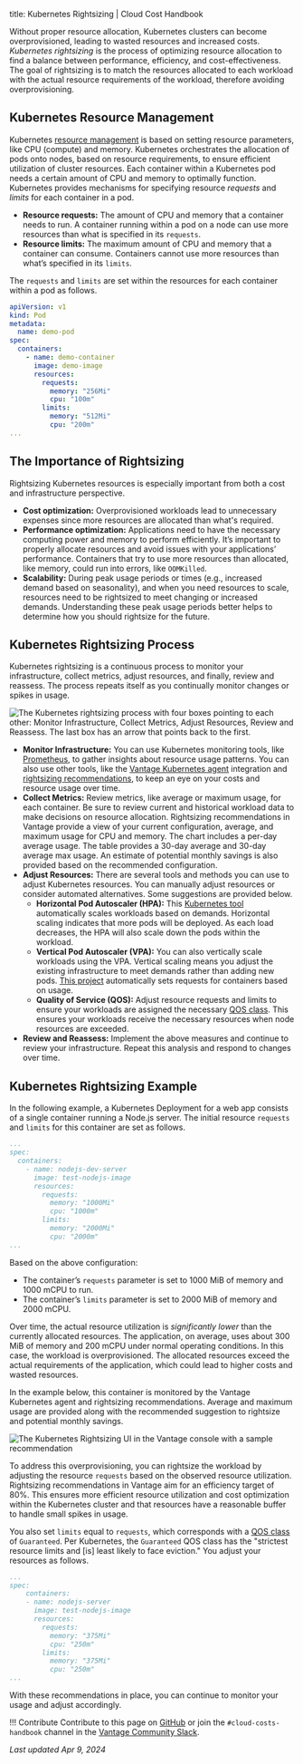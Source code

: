 title: Kubernetes Rightsizing | Cloud Cost Handbook

Without proper resource allocation, Kubernetes clusters can become overprovisioned, leading to wasted resources and increased costs. _Kubernetes rightsizing_ is the process of optimizing resource allocation to find a balance between performance, efficiency, and cost-effectiveness. The goal of rightsizing is to match the resources allocated to each workload with the actual resource requirements of the workload, therefore avoiding overprovisioning.

## Kubernetes Resource Management

Kubernetes [resource management](https://kubernetes.io/docs/concepts/configuration/manage-resources-containers/) is based on setting resource parameters, like CPU (compute) and memory. Kubernetes orchestrates the allocation of pods onto nodes, based on resource requirements, to ensure efficient utilization of cluster resources. Each container within a Kubernetes pod needs a certain amount of CPU and memory to optimally function. Kubernetes provides mechanisms for specifying resource _requests_ and _limits_ for each container in a pod.

- **Resource requests:** The amount of CPU and memory that a container needs to run. A container running within a pod on a node can use more resources than what is specified in its `requests`.
- **Resource limits:** The maximum amount of CPU and memory that a container can consume. Containers cannot use more resources than what’s specified in its `limits`.

The `requests` and `limits` are set within the resources for each container within a pod as follows.

```yaml
apiVersion: v1
kind: Pod
metadata:
  name: demo-pod
spec:
  containers:
    - name: demo-container
      image: demo-image
      resources:
        requests:
          memory: "256Mi"
          cpu: "100m"
        limits:
          memory: "512Mi"
          cpu: "200m"
... 
```

## The Importance of Rightsizing

Rightsizing Kubernetes resources is especially important from both a cost and infrastructure perspective.

- **Cost optimization:** Overprovisioned workloads lead to unnecessary expenses since more resources are allocated than what's required.
- **Performance optimization:** Applications need to have the necessary computing power and memory to perform efficiently. It’s important to properly allocate resources and avoid issues with your applications’ performance. Containers that try to use more resources than allocated, like memory, could run into errors, like `OOMKilled`.
- **Scalability:** During peak usage periods or times (e.g., increased demand based on seasonality), and when you need resources to scale, resources need to be rightsized to meet changing or increased demands. Understanding these peak usage periods better helps to determine how you should rightsize for the future.

## Kubernetes Rightsizing Process

Kubernetes rightsizing is a continuous process to monitor your infrastructure, collect metrics, adjust resources, and finally, review and reassess. The process repeats itself as you continually monitor changes or spikes in usage.

![The Kubernetes rightsizing process with four boxes pointing to each other: Monitor Infrastructure, Collect Metrics, Adjust Resources, Review and Reassess. The last box has an arrow that points back to the first.](/img/kubernetes/rightsize-k8s.png)

- **Monitor Infrastructure:** You can use Kubernetes monitoring tools, like [Prometheus](https://prometheus.io/), to gather insights about resource usage patterns. You can also use other tools, like the [Vantage Kubernetes agent](https://docs.vantage.sh/kubernetes_agent) integration and [rightsizing recommendations](https://docs.vantage.sh/cost_recommendations#kubernetes-rightsizing), to keep an eye on your costs and resource usage over time.
- **Collect Metrics:** Review metrics, like average or maximum usage, for each container. Be sure to review current and historical workload data to make decisions on resource allocation. Rightsizing recommendations in Vantage provide a view of your current configuration, average, and maximum usage for CPU and memory. The chart includes a per-day average usage. The table provides a 30-day average and 30-day average max usage. An estimate of potential monthly savings is also provided based on the recommended configuration.
- **Adjust Resources:** There are several tools and methods you can use to adjust Kubernetes resources. You can manually adjust resources or consider automated alternatives. Some suggestions are provided below.
    - **Horizontal Pod Autoscaler (HPA):** This [Kubernetes tool](https://kubernetes.io/docs/tasks/run-application/horizontal-pod-autoscale/) automatically scales workloads based on demands. Horizontal scaling indicates that more pods will be deployed. As each load decreases, the HPA will also scale down the pods within the workload.
    - **Vertical Pod Autoscaler (VPA):** You can also vertically scale workloads using the VPA. Vertical scaling means you adjust the existing infrastructure to meet demands rather than adding new pods. [This project](https://github.com/kubernetes/autoscaler/tree/9f87b78df0f1d6e142234bb32e8acbd71295585a/vertical-pod-autoscaler) automatically sets requests for containers based on usage.
    - **Quality of Service (QOS):** Adjust resource requests and limits to ensure your workloads are assigned the necessary [QOS class](https://kubernetes.io/docs/tasks/configure-pod-container/quality-service-pod/). This ensures your workloads receive the necessary resources when node resources are exceeded.
- **Review and Reassess:** Implement the above measures and continue to review your infrastructure. Repeat this analysis and respond to changes over time.

## Kubernetes Rightsizing Example

In the following example, a Kubernetes Deployment for a web app consists of a single container running a Node.js server. The initial resource `requests` and `limits` for this container are set as follows.

```yaml
...
spec:
  containers:
    - name: nodejs-dev-server
      image: test-nodejs-image
      resources:
        requests:
          memory: "1000Mi"
          cpu: "1000m"
        limits:
          memory: "2000Mi"
          cpu: "2000m"
...
```

Based on the above configuration:

- The container’s `requests` parameter is set to 1000 MiB of memory and 1000 mCPU to run.
- The container’s `limits` parameter is set to 2000 MiB of memory and 2000 mCPU.

Over time, the actual resource utilization is _significantly lower_ than the currently allocated resources. The application, on average, uses about 300 MiB of memory and 200 mCPU under normal operating conditions. In this case, the workload is overprovisioned. The allocated resources exceed the actual requirements of the application, which could lead to higher costs and wasted resources.

In the example below, this container is monitored by the Vantage Kubernetes agent and rightsizing recommendations. Average and maximum usage are provided along with the recommended suggestion to rightsize and potential monthly savings.

![The Kubernetes Rightsizing UI in the Vantage console with a sample recommendation](/img/kubernetes/k8s-rightsizing-ui.png)

To address this overprovisioning, you can rightsize the workload by adjusting the resource `requests` based on the observed resource utilization. Rightsizing recommendations in Vantage aim for an efficiency target of 80%. This ensures more efficient resource utilization and cost optimization within the Kubernetes cluster and that resources have a reasonable buffer to handle small spikes in usage.

You also set `limits` equal to `requests`, which corresponds with a [QOS class](https://kubernetes.io/docs/concepts/workloads/pods/pod-qos/#guaranteed) of `Guaranteed`. Per Kubernetes, the `Guaranteed` QOS class has the "strictest resource limits and [is] least likely to face eviction." You adjust your resources as follows.

```yaml
...
spec:
	containers:
	- name: nodejs-server
	  image: test-nodejs-image
	  resources:
	    requests:
	      memory: "375Mi"
	      cpu: "250m"
	    limits:
	      memory: "375Mi"
	      cpu: "250m"
...
```

With these recommendations in place, you can continue to monitor your usage and adjust accordingly.

!!! Contribute
    Contribute to this page on [GitHub](https://github.com/vantage-sh/handbook) or join the `#cloud-costs-handbook` channel in the [Vantage Community Slack](https://vantage.sh/slack).

_Last updated Apr 9, 2024_

